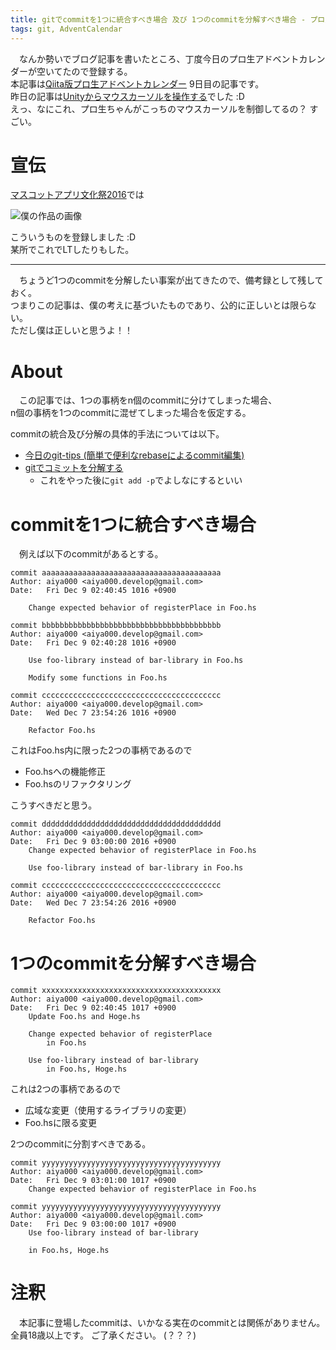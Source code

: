 ```yaml
---
title: gitでcommitを1つに統合すべき場合 及び 1つのcommitを分解すべき場合 - プロ生アドベントカレンダー2016 - 9日目
tags: git, AdventCalendar
---
```

　なんか勢いでブログ記事を書いたところ、丁度今日のプロ生アドベントカレンダーが空いてたので登録する。  
本記事は[Qiita版プロ生アドベントカレンダー](http://qiita.com/advent-calendar/2016/pronama-chan) 9日目の記事です。  
昨日の記事は[Unityからマウスカーソルを操作する](http://qiita.com/kirurobo/items/fb6b39a6097338f02eb4)でした :D  
えっ、なにこれ、プロ生ちゃんがこっちのマウスカーソルを制御してるの？ すごい。


# 宣伝
[マスコットアプリ文化祭2016](https://mascot-apps-contest.azurewebsites.net/2016/About)では

![僕の作品の画像](/images/posts/2016-12-09-pronama_advent_calendar_2016_git-commit-cases/my.png)

こういうものを登録しました :D  
某所でこれでLTしたりもした。

- - -

　ちょうど1つのcommitを分解したい事案が出てきたので、備考録として残しておく。  
つまりこの記事は、僕の考えに基づいたものであり、公的に正しいとは限らない。  
ただし僕は正しいと思うよ！！


# About
　この記事では、1つの事柄をn個のcommitに分けてしまった場合、  
n個の事柄を1つのcommitに混ぜてしまった場合を仮定する。

commitの統合及び分解の具体的手法については以下。

- [今日のgit-tips (簡単で便利なrebaseによるcommit編集)](https://$host$/posts/2016-07-19-todays_git_tips.html)
- [gitでコミットを分解する](http://www.cocoalife.net/2010/11/post_857.html)
    - これをやった後に`git add -p`でよしなにするといい


# commitを1つに統合すべき場合
　例えば以下のcommitがあるとする。

```git-log
commit aaaaaaaaaaaaaaaaaaaaaaaaaaaaaaaaaaaaaaaa
Author: aiya000 <aiya000.develop@gmail.com>
Date:   Fri Dec 9 02:40:45 1016 +0900

    Change expected behavior of registerPlace in Foo.hs

commit bbbbbbbbbbbbbbbbbbbbbbbbbbbbbbbbbbbbbbbb
Author: aiya000 <aiya000.develop@gmail.com>
Date:   Fri Dec 9 02:40:28 1016 +0900

    Use foo-library instead of bar-library in Foo.hs

    Modify some functions in Foo.hs

commit cccccccccccccccccccccccccccccccccccccccc
Author: aiya000 <aiya000.develop@gmail.com>
Date:   Wed Dec 7 23:54:26 1016 +0900

    Refactor Foo.hs
```

これはFoo.hs内に限った2つの事柄であるので

- Foo.hsへの機能修正
- Foo.hsのリファクタリング

こうすべきだと思う。

```git-log
commit dddddddddddddddddddddddddddddddddddddddd
Author: aiya000 <aiya000.develop@gmail.com>
Date:   Fri Dec 9 03:00:00 2016 +0900
    Change expected behavior of registerPlace in Foo.hs

    Use foo-library instead of bar-library in Foo.hs

commit cccccccccccccccccccccccccccccccccccccccc
Author: aiya000 <aiya000.develop@gmail.com>
Date:   Wed Dec 7 23:54:26 2016 +0900

    Refactor Foo.hs
```


# 1つのcommitを分解すべき場合

```git-log
commit xxxxxxxxxxxxxxxxxxxxxxxxxxxxxxxxxxxxxxxx
Author: aiya000 <aiya000.develop@gmail.com>
Date:   Fri Dec 9 02:40:45 1017 +0900
    Update Foo.hs and Hoge.hs

    Change expected behavior of registerPlace
        in Foo.hs

    Use foo-library instead of bar-library
        in Foo.hs, Hoge.hs
```

これは2つの事柄であるので

- 広域な変更（使用するライブラリの変更）
- Foo.hsに限る変更

2つのcommitに分割すべきである。

```git-log
commit yyyyyyyyyyyyyyyyyyyyyyyyyyyyyyyyyyyyyyyy
Author: aiya000 <aiya000.develop@gmail.com>
Date:   Fri Dec 9 03:01:00 1017 +0900
    Change expected behavior of registerPlace in Foo.hs

commit yyyyyyyyyyyyyyyyyyyyyyyyyyyyyyyyyyyyyyyy
Author: aiya000 <aiya000.develop@gmail.com>
Date:   Fri Dec 9 03:00:00 1017 +0900
    Use foo-library instead of bar-library

    in Foo.hs, Hoge.hs
```


# 注釈
　本記事に登場したcommitは、いかなる実在のcommitとは関係がありません。  
全員18歳以上です。 ご了承ください。 (？？？)

